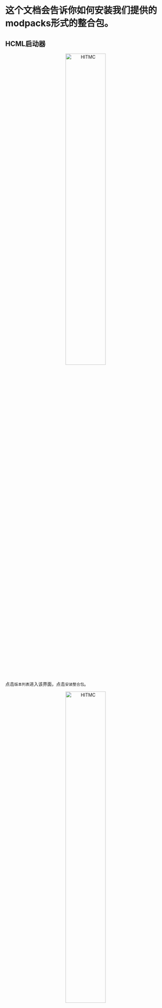 # 这个文档会告诉你如何安装我们提供的modpacks形式的整合包。

## HCML启动器

<div style="text-align: center;">
  <image src="https://user-images.githubusercontent.com/51688899/194717019-9cbe33b6-e2e0-4366-9564-b0fb0a789353.png" alt="HITMC" style="width:50%;">
</div>
  
  点击`版本列表`进入该界面，点击`安装整合包`。
  
<div style="text-align: center;">
  <image src="https://user-images.githubusercontent.com/51688899/194717056-3264de97-71f7-43da-9c3f-0f02f6025f04.png" alt="HITMC" style="width:50%;">
</div>
  
  点击`导入本地整合包`，打开我们提供的.zip文件。

## PCL2启动器
<div style="text-align: center;">
  <image src="https://user-images.githubusercontent.com/51688899/194717080-651f1dee-2474-4e82-aa94-5b4d95054d62.png" alt="HITMC" style="width:50%;">
</div>
  
  点击`版本选择`进入该界面，点击`导入整合包`，打开我们提供的.zip文件。
